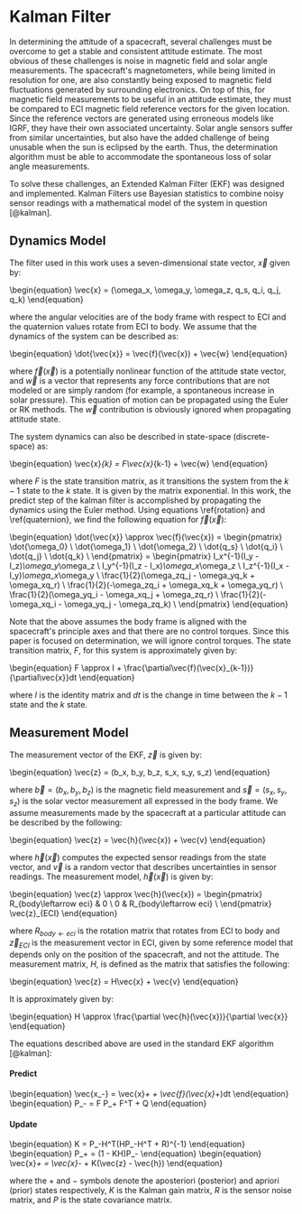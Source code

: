 
# Kalman Filter

In determining the attitude of a spacecraft, several challenges must be overcome to get a stable and consistent attitude estimate. The most obvious of these challenges is noise in magnetic field and solar angle measurements. The spacecraft's magnetometers, while being limited in resolution for one, are also constantly being exposed to magnetic field fluctuations generated by surrounding electronics. On top of this, for magnetic field measurements to be useful in an attitude estimate, they must be compared to ECI magnetic field reference vectors for the given location. Since the reference vectors are generated using erroneous models like IGRF, they have their own associated uncertainty. Solar angle sensors suffer from similar uncertainties, but also have the added challenge of being unusable when the sun is eclipsed by the earth. Thus, the determination algorithm must be able to accommodate the spontaneous loss of solar angle measurements.

To solve these challenges, an Extended Kalman Filter (EKF) was designed and implemented. Kalman Filters use Bayesian statistics to combine noisy sensor readings with a mathematical model of the system in question [@kalman].

## Dynamics Model

The filter used in this work uses a seven-dimensional state vector, $\vec{x}$ given by:

\begin{equation}
\vec{x} = (\omega_x, \omega_y, \omega_z, q_s, q_i, q_j, q_k)
\end{equation}

where the angular velocities are of the body frame with respect to ECI and the quaternion values rotate from ECI to body. We assume that the dynamics of the system can be described as:

\begin{equation}
\dot{\vec{x}} = \vec{f}(\vec{x}) + \vec{w}
\end{equation}

where $\vec{f}(\vec{x})$ is a potentially nonlinear function of the attitude state vector, and $\vec{w}$ is a vector that represents any force contributions that are not modeled or are simply random (for example, a spontaneous increase in solar pressure). This equation of motion can be propagated using the Euler or RK methods. The $\vec{w}$ contribution is obviously ignored when propagating attitude state.

The system dynamics can also be described in state-space (discrete-space) as:

\begin{equation}
\vec{x}_{k} = F\vec{x}_{k-1} + \vec{w}
\end{equation}

where $F$ is the state transition matrix, as it transitions the system from the $`k-1`$ state to the $`k`$ state. It is given by the matrix exponential. In this work, the predict step of the kalman filter is accomplished by propagating the dynamics using the Euler method. Using equations \ref{rotation} and \ref{quaternion}, we find the following equation for $\vec{f}(\vec{x})$:

\begin{equation}
\dot{\vec{x}} \approx \vec{f}(\vec{x}) = \begin{pmatrix}
            \dot{\omega_0} \\
            \dot{\omega_1} \\
            \dot{\omega_2} \\
            \dot{q_s} \\
            \dot{q_i} \\
            \dot{q_j} \\
            \dot{q_k} \\
         \end{pmatrix} = \begin{pmatrix}
                           I_x^{-1}(I_y - I_z)*\omega_y*\omega_z \\
                           I_y^{-1}(I_z - I_x)*\omega_x*\omega_z \\
                           I_z^{-1}(I_x - I_y)*\omega_x*\omega_y \\
                           \frac{1}{2}(\omega_zq_j - \omega_yq_k + \omega_xq_r) \\
                           \frac{1}{2}(-\omega_zq_i + \omega_xq_k + \omega_yq_r) \\
                           \frac{1}{2}(\omega_yq_i - \omega_xq_j + \omega_zq_r)  \\
                           \frac{1}{2}(-\omega_xq_i - \omega_yq_j - \omega_zq_k) \\
                        \end{pmatrix}
\end{equation}

Note that the above assumes the body frame is aligned with the spacecraft's principle axes and that there are no control torques. Since this paper is focused on determination, we will ignore control torques. The state transition matrix, $F$, for this system is approximately given by:

\begin{equation}
F \approx I + \frac{\partial\vec{f}(\vec{x}_{k-1})}{\partial\vec{x}}dt
\end{equation}

where $I$ is the identity matrix and $dt$ is the change in time between the $k-1$ state and the $k$ state.

## Measurement Model

The measurement vector of the EKF, $\vec{z}$ is given by:

\begin{equation}
\vec{z} = (b_x, b_y, b_z, s_x, s_y, s_z)
\end{equation}

where $\vec{b} = (b_x, b_y, b_z)$ is the magnetic field measurement and $\vec{s} = (s_x, s_y, s_z)$ is the solar vector measurement all expressed in the body frame. We assume measurements made by the spacecraft at a particular attitude can be described by the following:

\begin{equation}
\vec{z} = \vec{h}(\vec{x}) + \vec{v}
\end{equation}

where $\vec{h}(\vec{x})$ computes the expected sensor readings from the state vector, and $\vec{v}$ is a random vector that describes uncertainties in sensor readings. The measurement model, $\vec{h}(\vec{x})$ is given by:

\begin{equation}
\vec{z} \approx \vec{h}(\vec{x}) = \begin{pmatrix}
R_{body\leftarrow eci} & 0 \\
0 & R_{body\leftarrow eci} \\
\end{pmatrix} \vec{z}_{ECI}
\end{equation}

where $R_{body\leftarrow eci}$ is the rotation matrix that rotates from ECI to body and $\vec{z}_{ECI}$ is the measurement vector in ECI, given by some reference model that depends only on the position of the spacecraft, and not the attitude. The measurement matrix, $H$, is defined as the matrix that satisfies the following:

\begin{equation}
\vec{z} = H\vec{x} + \vec{v}
\end{equation}

It is approximately given by:

\begin{equation}
H \approx \frac{\partial \vec{h}(\vec{x})}{\partial \vec{x}}
\end{equation}

The equations described above are used in the standard EKF algorithm [@kalman]:

#### Predict
\begin{equation}
\vec{x_-} = \vec{x}_+ + \vec{f}(\vec{x}_+)dt
\end{equation}
\begin{equation}
P_- = F P_+ F^T + Q
\end{equation}

#### Update

\begin{equation}
K = P_-H^T(HP_-H^T + R)^{-1}
\end{equation}
\begin{equation}
P_+ = (1 - KH)P_-
\end{equation}
\begin{equation}
\vec{x}_+ = \vec{x}_- + K(\vec{z} - \vec{h})
\end{equation}

where the $+$ and $-$ symbols denote the aposteriori (posterior) and apriori (prior) states respectively, $K$ is the Kalman gain matrix, $R$ is the sensor noise matrix, and $P$ is the state covariance matrix.